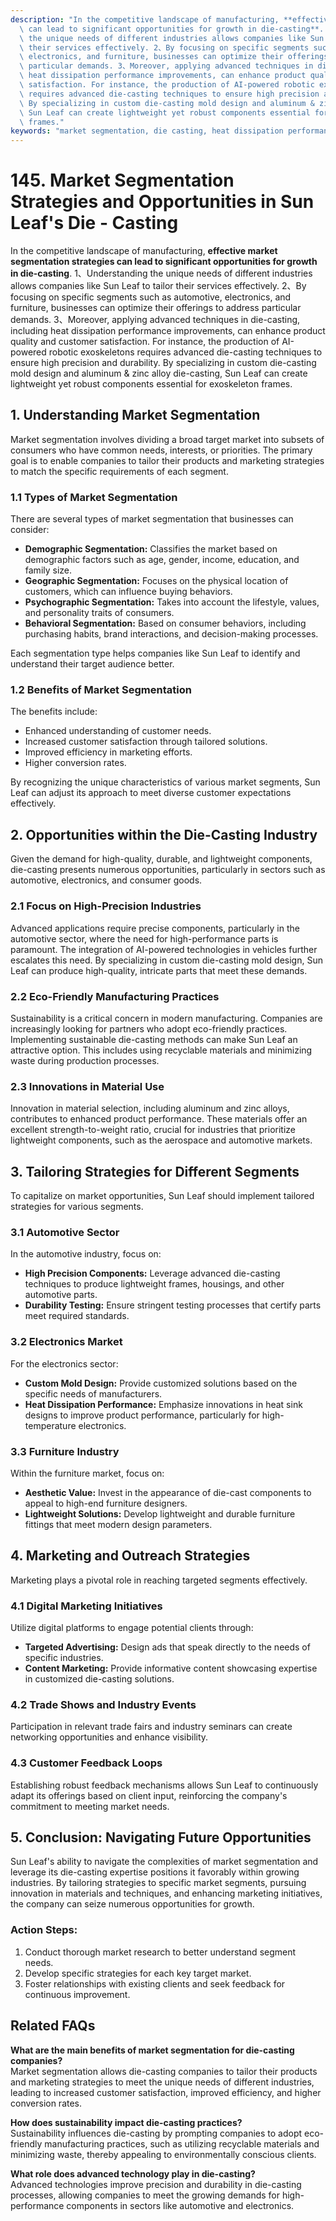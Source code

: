 ```yaml
---
description: "In the competitive landscape of manufacturing, **effective market segmentation strategies\
  \ can lead to significant opportunities for growth in die-casting**. 1、Understanding\
  \ the unique needs of different industries allows companies like Sun Leaf to tailor\
  \ their services effectively. 2、By focusing on specific segments such as automotive,\
  \ electronics, and furniture, businesses can optimize their offerings to address\
  \ particular demands. 3、Moreover, applying advanced techniques in die-casting, including\
  \ heat dissipation performance improvements, can enhance product quality and customer\
  \ satisfaction. For instance, the production of AI-powered robotic exoskeletons\
  \ requires advanced die-casting techniques to ensure high precision and durability.\
  \ By specializing in custom die-casting mold design and aluminum & zinc alloy die-casting,\
  \ Sun Leaf can create lightweight yet robust components essential for exoskeleton\
  \ frames."
keywords: "market segmentation, die casting, heat dissipation performance, die casting process"
---
```

# 145. Market Segmentation Strategies and Opportunities in Sun Leaf's Die - Casting

In the competitive landscape of manufacturing, **effective market segmentation strategies can lead to significant opportunities for growth in die-casting**. 1、Understanding the unique needs of different industries allows companies like Sun Leaf to tailor their services effectively. 2、By focusing on specific segments such as automotive, electronics, and furniture, businesses can optimize their offerings to address particular demands. 3、Moreover, applying advanced techniques in die-casting, including heat dissipation performance improvements, can enhance product quality and customer satisfaction. For instance, the production of AI-powered robotic exoskeletons requires advanced die-casting techniques to ensure high precision and durability. By specializing in custom die-casting mold design and aluminum & zinc alloy die-casting, Sun Leaf can create lightweight yet robust components essential for exoskeleton frames.

## **1. Understanding Market Segmentation**

Market segmentation involves dividing a broad target market into subsets of consumers who have common needs, interests, or priorities. The primary goal is to enable companies to tailor their products and marketing strategies to match the specific requirements of each segment. 

### **1.1 Types of Market Segmentation**

There are several types of market segmentation that businesses can consider:

- **Demographic Segmentation:** Classifies the market based on demographic factors such as age, gender, income, education, and family size. 
- **Geographic Segmentation:** Focuses on the physical location of customers, which can influence buying behaviors.
- **Psychographic Segmentation:** Takes into account the lifestyle, values, and personality traits of consumers.
- **Behavioral Segmentation:** Based on consumer behaviors, including purchasing habits, brand interactions, and decision-making processes.

Each segmentation type helps companies like Sun Leaf to identify and understand their target audience better.

### **1.2 Benefits of Market Segmentation**

The benefits include:

- Enhanced understanding of customer needs.
- Increased customer satisfaction through tailored solutions.
- Improved efficiency in marketing efforts.
- Higher conversion rates.

By recognizing the unique characteristics of various market segments, Sun Leaf can adjust its approach to meet diverse customer expectations effectively.

## **2. Opportunities within the Die-Casting Industry**

Given the demand for high-quality, durable, and lightweight components, die-casting presents numerous opportunities, particularly in sectors such as automotive, electronics, and consumer goods. 

### **2.1 Focus on High-Precision Industries**

Advanced applications require precise components, particularly in the automotive sector, where the need for high-performance parts is paramount. The integration of AI-powered technologies in vehicles further escalates this need. By specializing in custom die-casting mold design, Sun Leaf can produce high-quality, intricate parts that meet these demands.

### **2.2 Eco-Friendly Manufacturing Practices**

Sustainability is a critical concern in modern manufacturing. Companies are increasingly looking for partners who adopt eco-friendly practices. Implementing sustainable die-casting methods can make Sun Leaf an attractive option. This includes using recyclable materials and minimizing waste during production processes.

### **2.3 Innovations in Material Use**

Innovation in material selection, including aluminum and zinc alloys, contributes to enhanced product performance. These materials offer an excellent strength-to-weight ratio, crucial for industries that prioritize lightweight components, such as the aerospace and automotive markets.

## **3. Tailoring Strategies for Different Segments**

To capitalize on market opportunities, Sun Leaf should implement tailored strategies for various segments.

### **3.1 Automotive Sector**

In the automotive industry, focus on:

- **High Precision Components:** Leverage advanced die-casting techniques to produce lightweight frames, housings, and other automotive parts.
- **Durability Testing:** Ensure stringent testing processes that certify parts meet required standards.

### **3.2 Electronics Market**

For the electronics sector:

- **Custom Mold Design:** Provide customized solutions based on the specific needs of manufacturers.
- **Heat Dissipation Performance:** Emphasize innovations in heat sink designs to improve product performance, particularly for high-temperature electronics.

### **3.3 Furniture Industry**

Within the furniture market, focus on:

- **Aesthetic Value:** Invest in the appearance of die-cast components to appeal to high-end furniture designers.
- **Lightweight Solutions:** Develop lightweight and durable furniture fittings that meet modern design parameters.

## **4. Marketing and Outreach Strategies**

Marketing plays a pivotal role in reaching targeted segments effectively.

### **4.1 Digital Marketing Initiatives**

Utilize digital platforms to engage potential clients through:

- **Targeted Advertising:** Design ads that speak directly to the needs of specific industries.
- **Content Marketing:** Provide informative content showcasing expertise in customized die-casting solutions.

### **4.2 Trade Shows and Industry Events**

Participation in relevant trade fairs and industry seminars can create networking opportunities and enhance visibility. 

### **4.3 Customer Feedback Loops**

Establishing robust feedback mechanisms allows Sun Leaf to continuously adapt its offerings based on client input, reinforcing the company's commitment to meeting market needs.

## **5. Conclusion: Navigating Future Opportunities**

Sun Leaf's ability to navigate the complexities of market segmentation and leverage its die-casting expertise positions it favorably within growing industries. By tailoring strategies to specific market segments, pursuing innovation in materials and techniques, and enhancing marketing initiatives, the company can seize numerous opportunities for growth.

### **Action Steps:**

1. Conduct thorough market research to better understand segment needs.
2. Develop specific strategies for each key target market.
3. Foster relationships with existing clients and seek feedback for continuous improvement.

## Related FAQs

**What are the main benefits of market segmentation for die-casting companies?**  
Market segmentation allows die-casting companies to tailor their products and marketing strategies to meet the unique needs of different industries, leading to increased customer satisfaction, improved efficiency, and higher conversion rates.

**How does sustainability impact die-casting practices?**  
Sustainability influences die-casting by prompting companies to adopt eco-friendly manufacturing practices, such as utilizing recyclable materials and minimizing waste, thereby appealing to environmentally conscious clients.

**What role does advanced technology play in die-casting?**  
Advanced technologies improve precision and durability in die-casting processes, allowing companies to meet the growing demands for high-performance components in sectors like automotive and electronics.
